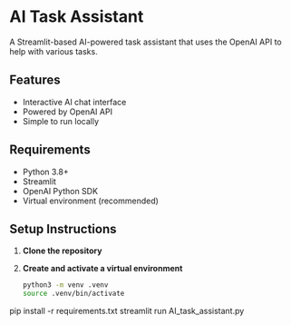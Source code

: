 # AI Task Assistant

A Streamlit-based AI-powered task assistant that uses the OpenAI API to help with various tasks.

## Features
- Interactive AI chat interface
- Powered by OpenAI API
- Simple to run locally

## Requirements
- Python 3.8+
- Streamlit
- OpenAI Python SDK
- Virtual environment (recommended)

## Setup Instructions

1. **Clone the repository** 

2. **Create and activate a virtual environment**
   ```bash
   python3 -m venv .venv
   source .venv/bin/activate
  pip install -r requirements.txt
  streamlit run AI_task_assistant.py

